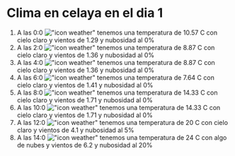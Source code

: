 # Clima en celaya en el dia 1

1. A las 0:0 !["icon weather"](http://openweathermap.org/img/w/01n.png) tenemos una temperatura de 10.57 C con cielo claro y  vientos de 1.29 y nubosidad al 0%
1. A las 2:0 !["icon weather"](http://openweathermap.org/img/w/01n.png) tenemos una temperatura de 8.87 C con cielo claro y  vientos de 1.36 y nubosidad al 0%
1. A las 4:0 !["icon weather"](http://openweathermap.org/img/w/01n.png) tenemos una temperatura de 8.87 C con cielo claro y  vientos de 1.36 y nubosidad al 0%
1. A las 6:0 !["icon weather"](http://openweathermap.org/img/w/01n.png) tenemos una temperatura de 7.64 C con cielo claro y  vientos de 1.41 y nubosidad al 0%
1. A las 8:0 !["icon weather"](http://openweathermap.org/img/w/01d.png) tenemos una temperatura de 14.33 C con cielo claro y  vientos de 1.71 y nubosidad al 0%
1. A las 10:0 !["icon weather"](http://openweathermap.org/img/w/01d.png) tenemos una temperatura de 14.33 C con cielo claro y  vientos de 1.71 y nubosidad al 0%
1. A las 12:0 !["icon weather"](http://openweathermap.org/img/w/02d.png) tenemos una temperatura de 20 C con cielo claro y  vientos de 4.1 y nubosidad al 5%
1. A las 14:0 !["icon weather"](http://openweathermap.org/img/w/02d.png) tenemos una temperatura de 24 C con algo de nubes y  vientos de 6.2 y nubosidad al 20%
